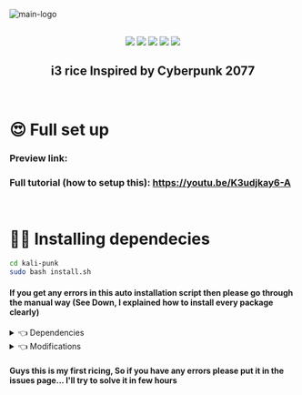 ![main-logo](https://github.com/jopraveen/kali-punk/blob/main/assets/main-logo.png) <br><br>

<p align="center">
  <img src="https://img.shields.io/badge/Maintained%3F-Yes-green?style=for-the-badge">
  <img src="https://img.shields.io/github/license/jopraveen/kali-punk?style=for-the-badge">
  <img src="https://img.shields.io/github/stars/jopraveen/kali-punk?style=for-the-badge">
  <img src="https://img.shields.io/github/issues/jopraveen/kali-punk?color=violet&style=for-the-badge">
  <img src="https://img.shields.io/github/forks/jopraveen/kali-punk?color=teal&style=for-the-badge">
</p>

<h2 align="center">i3 rice Inspired by Cyberpunk 2077</h2> <br>

# 😍 Full set up
### Preview link: 
### Full tutorial (how to setup this): https://youtu.be/K3udjkay6-A

<br>

# 🙆‍♂ Installing dependecies

```bash
cd kali-punk
sudo bash install.sh
```
<h4>If you get any errors in this auto installation script then please go through the manual way (See Down, I explained how to install every package clearly)</h4> 

<details>
<summary>👈 Dependencies</summary> <br>

<!--Ok The headache starts here-->

  <details>
  <summary>i3</summary> <br>

  ```bash
  sudo apt install i3
  ```
  </details>

  <details>
  <summary>polybar</summary> <br>

  ```bash
  echo -e "\n\e[40mInstalling polybar...\n"
  sudo apt-get install cmake cmake-data libcairo2-dev libxcb1-dev libxcb-ewmh-dev libxcb-icccm4-dev libxcb-image0-dev libxcb-randr0-dev libxcb-util0-dev libxcb-xkb-dev pkg-config python-xcbgen xcb-proto libxcb-xrm-dev i3-wm libasound2-dev libmpdclient-dev libiw-dev libcurl4-openssl-dev libpulse-dev libxcb-composite0-dev xcb libxcb-ewmh2
  git clone https://github.com/jaagr/polybar.git
  cd polybar && ./build.sh
  sudo apt install polybar
  install -Dm644 /usr/share/doc/polybar/config $HOME/.config/polybar/config
  ```
  </details>

  <details>
  <summary>zsh</summary> <br>

  ```bash
  sudo apt install zsh
  chsh -s $(which zsh)
  ```
  </details>

  <details>
  <summary>oh-my-zsh</summary> <br>

  ```bash
  sh -c "$(curl -fsSL https://raw.github.com/ohmyzsh/ohmyzsh/master/tools/install.sh)"

  git clone https://github.com/zsh-users/zsh-autosuggestions ${ZSH_CUSTOM:-~/.oh-my-zsh/custom}/plugins/zsh-autosuggestions

  git clone https://github.com/zsh-users/zsh-syntax-highlighting.git ${ZSH_CUSTOM:-~/.oh-my-zsh/custom}/plugins/zsh-syntax-highlighting

  chsh -s $(which zsh)
  ```

  ## Any errors?
  ### Read this: https://techdhee.in/how-to-install-zsh-in-kali-linux/#How_To_Install_ZSH_in_Kali_Linux
  </details>

  <details>
  <summary>mate-terminal</summary> <br>

  ```bash
  sudo apt install mate-terminal
  ```
  
  </details>
  
  <details>
  <summary>imagemagick</summary> <br>

  ```bash
  sudo apt install imagemagick
  ```
  
  </details>

  <details>
  <summary>compton</summary> <br>

  ```bash
  sudo apt install compton
  ```
  </details>

  <details>
  <summary>feh</summary> <br>

  ```bash
  sudo apt install feh
  ```
  </details>
  
  <details>
  <summary>ffmpeg</summary> <br>

  ```bash
  sudo apt install ffmpeg
  ```
  </details>

  <details>
  <summary>neofetch</summary> <br>

  ```bash
  sudo apt install neofetch
  ```
  </details>

  <details>
  <summary>brave-browser</summary> <br>

  ```bash
  sudo apt install apt-transport-https curl

  sudo curl -fsSLo /usr/share/keyrings/brave-browser-archive-keyring.gpg https://brave-browser-apt-release.s3.brave.com/brave-browser-archive-keyring.gpg

  echo "deb [signed-by=/usr/share/keyrings/brave-browser-archive-keyring.gpg arch=amd64] https://brave-browser-apt-release.s3.brave.com/ stable main"|sudo tee /etc/apt/sources.list.d/brave-browser-release.list

  sudo apt update

  sudo apt install brave-browser
  ```
  </details>

  <details>
  <summary>w3m</summary> <br>

  ```bash
  sudo apt install w3m
  ```
  </details>

  <details>
  <summary>i3-gaps</summary> <br>

  ```bash
  sudo apt  install i3-gaps 
  ```
  </details>

  <details>
  <summary>ranger</summary> <br>

  ```bash
  sudo apt install ranger 
  ```
  </details>

  <details>
  <summary>rofi</summary> <br>

  ```bash
  sudo apt install rofi 
  ```
  </details>
  
  <details>
  <summary>wallset</summary> <br>

  ```bash
  git clone https://github.com/terroo/wallset
  cd wallset
  sudo bash install.sh
  ```
  ### The installer says that a package is not installed, but are you sure it is?
  ```bash
  sudo ./install.sh --force
  ```
  </details>
  
  <details>
  <summary>term-clock</summary> <br>

  ```bash
  git clone https://github.com/Souravgoswami/term-clock
  cd term-clock
  ```
  #### You can run this clock by `ruby term-clock.rb`
  </details>  
  
  <details>
  <summary>polybar-themes</summary> <br>

  ```bash
  git clone --depth=1 https://github.com/adi1090x/polybar-themes.git
  cd polybar-themes
  chmod +x setup.sh
  ./setup.sh
  ```
  
  ##### Ok now choose option 1 that's all
  
  </details>  
  
</details>


<details>
<summary>👈 Modifications</summary> <br>
  
  <details>
  <summary>Mate-terminal</summary> 
  
  #### Go to profile preferences and change these things (in mate-terminal) 🙂
  
  + General    
      + Font: Monospace Regular 
      + Font Size: 9
      + Uncheck [Show menubar by default in new terminals]

  + Colors
      + Foreground, Background, Bold and Underline
          + Build-in schemes: Custom
          + Text color: #E30A7D
          + Bold color: #F809B7
          + Background color: #020429
      + Palette
          + Build-in schemes: Solarized

  + Background

      + Tansparent Background : set 68% transparency
    
  + Scrolling
      + Scrollbar is: disabled

  </details>
  
</details>

#### Guys this is my first ricing, So if you have any errors please put it in the issues page...  I'll try to solve it in few hours
